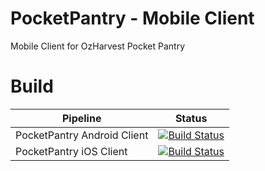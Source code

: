 # PocketPantry - Mobile Client
Mobile Client for OzHarvest Pocket Pantry

# Build
| Pipeline      | Status    |
| ------------- | --------- |
| PocketPantry Android Client | [![Build Status](https://dev.azure.com/OllieFlavel/PocketPantry/_apis/build/status/MobileClient/PocketPantry-Android-CI?branchName=master)](https://dev.azure.com/OllieFlavel/PocketPantry/_build/latest?definitionId=1&branchName=master) |
| PocketPantry iOS Client | [![Build Status](https://dev.azure.com/OllieFlavel/PocketPantry/_apis/build/status/MobileClient/PocketPantry-iOS-CI?branchName=master)](https://dev.azure.com/OllieFlavel/PocketPantry/_build/latest?definitionId=3&branchName=master) |

